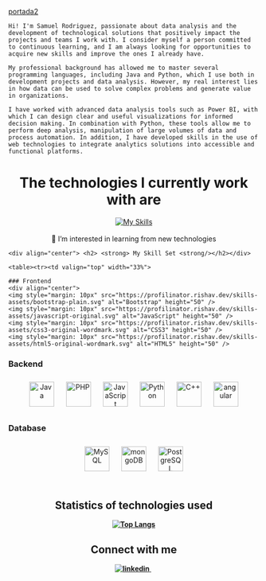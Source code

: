 [portada2](https://user-images.githubusercontent.com/62871071/138319837-2ffaf034-04e9-42f4-9a70-4a1cb05a0d27.jpeg)

    Hi! I'm Samuel Rodriguez, passionate about data analysis and the development of technological solutions that positively impact the projects and teams I work with. I consider myself a person committed to continuous learning, and I am always looking for opportunities to acquire new skills and improve the ones I already have.

    My professional background has allowed me to master several programming languages, including Java and Python, which I use both in development projects and data analysis. However, my real interest lies in how data can be used to solve complex problems and generate value in organizations.
    
    I have worked with advanced data analysis tools such as Power BI, with which I can design clear and useful visualizations for informed decision making. In combination with Python, these tools allow me to perform deep analysis, manipulation of large volumes of data and process automation. In addition, I have developed skills in the use of web technologies to integrate analytics solutions into accessible and functional platforms.
<div

<div align="center"> <h1> <strong> The technologies I currently work with are </strong> </h1> </div>   

<p align="center">
    <a href="https://skillicons.dev">
        <img src="https://skillicons.dev/icons?i=ts,react,nodejs,go,aws,docker,kubernetes,git,linux,postman" alt="My Skills">
      </a>
      <br><br>
      👀 I’m interested in learning from new technologies
    </p>
    
    <div align="center"> <h2> <strong> My Skill Set <strong/></h2></div>
    
    <table><tr><td valign="top" width="33%">
    
    ### Frontend  
    <div align="center">  
    <img style="margin: 10px" src="https://profilinator.rishav.dev/skills-assets/bootstrap-plain.svg" alt="Bootstrap" height="50" />
    <img style="margin: 10px" src="https://profilinator.rishav.dev/skills-assets/javascript-original.svg" alt="JavaScript" height="50" />        
    <img style="margin: 10px" src="https://profilinator.rishav.dev/skills-assets/css3-original-wordmark.svg" alt="CSS3" height="50" />  
    <img style="margin: 10px" src="https://profilinator.rishav.dev/skills-assets/html5-original-wordmark.svg" alt="HTML5" height="50" />
</div>

</td><td valign="top" width="33%">

### Backend  
<div align="center">
<img style="margin: 10px" src="https://profilinator.rishav.dev/skills-assets/java-original.svg" alt="Java" height="50" />
<img style="margin: 10px" src="https://profilinator.rishav.dev/skills-assets/php-original.svg" alt="PHP" height="50" /> 
<img style="margin: 10px" src="https://profilinator.rishav.dev/skills-assets/javascript-original.svg" alt="JavaScript" height="50" />  
<img style="margin: 10px" src="https://profilinator.rishav.dev/skills-assets/python-original.svg" alt="Python" height="50" />
<img style="margin: 10px" src="https://profilinator.rishav.dev/skills-assets/cplusplus-original.svg" alt="C++" height="50" />
<img style="margin: 10px" src="https://user-images.githubusercontent.com/25181517/183890595-779a7e64-3f43-4634-bad2-eceef4e80268.png" alt="angular" height="50" />
</div>

</td><td valign="top" width="33%">

### Database 
<div align="center">  
<img style="margin: 10px" src="https://user-images.githubusercontent.com/25181517/183896128-ec99105a-ec1a-4d85-b08b-1aa1620b2046.png" alt="MySQL" height="50" />    
<img style="margin: 10px" src="https://profilinator.rishav.dev/skills-assets/linux-original.svg" alt="	mongoDB" height="50" />  
<img style="margin: 10px" src="https://user-images.githubusercontent.com/25181517/117208740-bfb78400-adf5-11eb-97bb-09072b6bedfc.png" alt="	PostgreSQL" height="50" />  

</div>

</td></tr></table>
  
<br/>

<div align="center"> <h2> <strong> Statistics of technologies used <strong/></h2></div>

<p align="center">
  <a href="https://github.com/anuraghazra/github-readme-stats">
    <img src="https://github-readme-stats.vercel.app/api/top-langs/?username=jnates" alt="Top Langs">
  </a>
</p>

<div align="center"> <h2> <strong> Connect with me <strong/></h2></div>
<div align="center">
<a href="https://www.linkedin.com/in/samuel-david-rodriguez-reyes-950304241/" target="_blank">
<img src=https://img.shields.io/badge/linkedin-%231E77B5.svg?&style=for-the-badge&logo=linkedin&logoColor=white alt=linkedin style="margin-bottom: 5px;" />
</a> 
